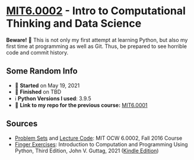 # [MIT6.0002](http://ocw.mit.edu/6-0002F16) - Intro to Computational Thinking and Data Science

**Beware!** :eyes: This is not only my first attempt at learning Python, but also my first time at programming as well as Git. Thus, be prepared to see horrible code and commit history. 
## Some Random Info
* 📅 **Started** on May 19, 2021
* 🏁 **Finished** on TBD
* ℹ️ **Python Versions I used**: 3.9.5
* 🔗 **Link to my repo for the previous course:** [MIT6.0001](https://github.com/lcsm29/MIT6.0001)

## Sources
* [Problem Sets](https://ocw.mit.edu/courses/electrical-engineering-and-computer-science/6-0002-introduction-to-computational-thinking-and-data-science-fall-2016/assignments/) and [Lecture Code](https://ocw.mit.edu/courses/electrical-engineering-and-computer-science/6-0002-introduction-to-computational-thinking-and-data-science-fall-2016/lecture-slides-and-files/): MIT OCW 6.0002, Fall 2016 Course
* [Finger Exercises](https://mitpress.mit.edu/books/introduction-computation-and-programming-using-python-third-edition): Introduction to Computation and Programming Using Python, Third Edition, John V. Guttag, 2021 ([Kindle Edition](https://www.amazon.com/dp/B08C6YH4XK))
